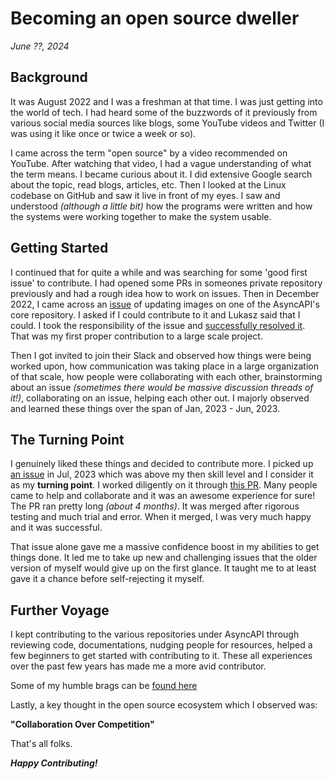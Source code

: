 # Becoming an open source dweller

_June ??, 2024_

## Background

It was August 2022 and I was a freshman at that time. I was just getting into the world of tech. I had heard some of the buzzwords of it previously from various social media sources like blogs, some YouTube videos and Twitter (I was using it like once or twice a week or so).

I came across the term "open source" by a video recommended on YouTube. After watching that video, I had a vague understanding of what the term means. I became curious about it. I did extensive Google search about the topic, read blogs, articles, etc. Then I looked at the Linux codebase on GitHub and saw it live in front of my eyes.
I saw and understood _(although a little bit)_ how the programs were written and how the systems were working together to make the system usable.

## Getting Started

I continued that for quite a while and was searching for some 'good first issue' to contribute. I had opened some PRs in someones private repository previously and had a rough idea how to work on issues. Then in December 2022, I came across an [issue](https://github.com/asyncapi/spec/issues/883) of updating images on one of the AsyncAPI's core repository. I asked if I could contribute to it and Lukasz said that I could. I took the responsibility of the issue and [successfully resolved it](https://github.com/asyncapi/spec/pull/886). That was my first proper contribution to a large scale project.

Then I got invited to join their Slack and observed how things were being worked upon, how communication was taking place in a large organization of that scale, how people were collaborating with each other, brainstorming about an issue _(sometimes there would be massive discussion threads of it!)_, collaborating on an issue, helping each other out. I majorly observed and learned these things over the span of Jan, 2023 - Jun, 2023.

## The Turning Point

I genuinely liked these things and decided to contribute more. I picked up [an issue](https://github.com/asyncapi/community/pull/805) in Jul, 2023 which was above my then skill level and I consider it as my **turning point**. I worked diligently on it through [this PR](https://github.com/asyncapi/community/pull/805). Many people came to help and collaborate and it was an awesome experience for sure!
The PR ran pretty long _(about 4 months)_. It was merged after rigorous testing and much trial and error. When it merged, I was very much happy and it was successful.

That issue alone gave me a massive confidence boost in my abilities to get things done. It led me to take up new and challenging issues that the older version of myself would give up on the first glance. It taught me to at least gave it a chance before self-rejecting it myself.

## Further Voyage

I kept contributing to the various repositories under AsyncAPI through reviewing code, documentations, nudging people for resources, helped a few beginners to get started with contributing to it. These all experiences over the past few years has made me a more avid contributor.


Some of my humble brags can be [found here](https://github.com/AnimeshKumar923/)

Lastly, a key thought in the open source ecosystem which I observed was:

**"Collaboration Over Competition"**

That's all folks.

**_Happy Contributing!_**
